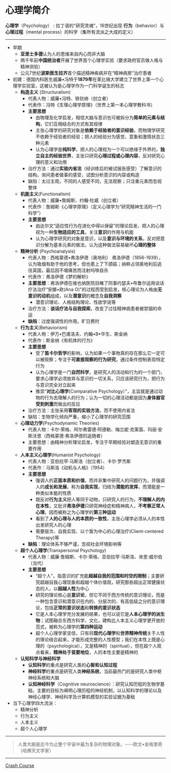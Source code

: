 # 心理学简介
**心理学**（Psychology） : 拉丁语的“研究灵魂”，16世纪出现
**行为**（behavior）与**心理过程**（mental process）的科学（集所有流派之大成的定义）

---
* 早期
   * **亚里士多德**认为人的思维来自内心而非大脑 
   * 两千年前**中国统治者**开展了世界首个心理学实验（要求政府官员做人格与精神测验）
   * 公元7世纪**波斯医生拉齐**首个描述精神疾病并在“精神病房”治疗患者
*  初建：德国内科医生威廉•冯特于**1879年**在莱比锡大学建立了世界上第一个心理学实验室，这被认为是心理学作为一门科学诞生的标志
   * **构造主义** (Structuralism)
       * 代表人物：威廉•冯特、铁钦纳（创立者）
       * 代表作：冯特《生理心理学原理》（世界上第一本心理学教科书）
       * **主要思想**
         * 由物理及化学启发，相信大脑与意识也可被拆分为**简单的元素与结构**，它们互相结合的方式有其规律
         * 主张心理学的研究对象是**依赖于经验者的意识经验**，而物理学研究不依赖于经验者的经验；把人的经验分为感觉、意象和激情状态三种元素
         * 认为心理学是**纯科学**，把人的心理视为一个可以绝缘于外界的，**独立自主的经验世界**，主张只研究**心理过程或心理内容**，反对研究心理的意义和功用
       * 治疗方法：通过**实验内省法**（经训练后的被试报告感受）了解意识的结构，询问患者做事的感受，试图分析意识的内容或构造
       * 缺陷：太过主观，不同的人感受不同，无法观察；只注重元素而忽视整体
   * **机能主义**(Functionalism)
       * 代表人物：威廉•詹姆斯、约翰·杜威（创立者）
       * 代表作：詹姆斯《心理学原理》（定义心理学为“研究精神生活的一门科学”）
       * **主要思想**
         * 由达尔文“适应性行为在进化中得以保留”的理论启发，把人的心理视为一种**生物适应的工具**，关注**意识**的作用与机能
         * 认为心理学研究的对象是意识，以及**意识与环境的关系**，反对把意识分解为基本元素的做法，认为这种做法容易破坏**心理的整体**
   * **精神分析** (Psychoanalysis)
       * 代表人物：西格蒙德•弗洛伊德（奥地利）
       弗洛伊德（1856-1939），认为吸烟有助于他的思考，但也患上了下颌癌；纳粹占领奥地利后逃往英国，最后因不堪痛苦而注射吗啡自杀      
       * 代表作：弗洛伊德《梦的解析》
       * **主要思想**：弗洛伊德在维也纳医院目睹了同事约瑟夫•布鲁尔运用谈话疗法治疗“安娜•欧(Ana O)"的过程而受到启发，核心理论为人格由**无意识的动机**组成，以及**潜意识**的概念及**自我洞察**
         * 潜意识理论、人格结构理论、性欲学说等
       * 治疗方法：**谈话疗法与自我探索**，改变了过往精神病患者被禁锢的命运
       * **缺陷**：过度强调性的作用，旷日费时
   * **行为主义**(Behaviorism)
       * 代表人物：伊万•巴甫洛夫、约翰•B•华生、斯金纳
       * 代表作：斯金纳《有机体的行为》
       * **主要思想**
         * 受了**笛卡尔哲学**的影响，认为如果一个事物真的存在那么它一定可以被观察；专注于**可直接观察的行为研究**，通过条件控制表现特定行为
         * 认为心理学是一门**自然科学**，是研究人的活动和行为的一个部门，要求心理学必须放弃与意识的一切关系，只应该研究行为，把行为与意识完全对立起来
         * 推崇“**对比心理学**(Comparative Psychology）”，主旨就是通过动物的行为去理解人的行为；认为一切的心理活动都是因为**身体器官受到刺激**而做出的反应
       * 治疗方法：主张采用**客观的实验方法**，而不使用内省法
       * 缺陷：生物学化倾向严重，缩小了心理学的研究范围
   * **心理动力学**(Psychodynamic Theories)
       * 代表人物：卡尔·荣格、阿尔弗雷德·阿德勒、梅兰妮·克莱茵、玛丽·安斯沃思（西格蒙德·弗洛伊德的追随者）
       * 主要思想：由精神分析理论启发，专注于早期经验对塑造无意识的重要作用
   * **人本主义心理学**(Humanist Psychology)
       * 代表人物：亚伯拉罕·马斯洛（创立者）、卡尔·罗杰斯
       * 代表作：马斯洛《动机与人格》（1954）
       * **主要思想**
         * 强调人的**正面本质和价值**，而并非集中研究人的问题行为，并强调人的**成长和发展**，称为**自我实现**，归结为**潜能的发挥**，而潜能是一种类似本能的性质
         * 既反对**行为主义**把人等同于动物，只研究人的行为，**不理解人的内在本性**，又批评**弗洛伊德**只研究神经症和精神病人，**不考察正常人心理**，因而被称之为心理学的**第三种运动**
         * 看到了**人的心理与人的本质的一致性**，主张心理学必须从人的本性出发研究人的心理
         * 需要层次、自我实现、以个案为中心的心理治疗(Client-centered Therapy)等
       * **缺陷**：理论体系不够严谨，忽视社会环境影响等
   * **超个人心理学**(Transpersonal Psychology)
       * 代表人物：威廉·詹姆斯、卡尔·荣格、亚伯拉罕·马斯洛、肯恩·威尔伯（当代）
       * **主要思想**
         * “超个人”，指意识的扩充能**超越自我的范围和时空的限制**；主要研究超越自我心理现象和超越个体价值观，研究那些超出正常健康状态的人，以**超越人性**为中心
         * 研究的理论核心是**意识论**，但它不同于西方传统的意识理论，而是一种包含意识和潜意识在内的、分层次的、有高低级之分的意识理论，包括**正常的意识状态**和**转换的意识状态**
         * 它是人本心理学充分发展的结果，也可以说它是**人本心理学的派生物**；试图融合东西方科学、文化，建构比人本主义心理学更开放的范式，被称为心理学的**第四种运动**
         * 超个人心理学家坚信，只有将**现代心理学**和**世界精神传统**关于人性的理论结合起来，才能形成完整的人性模型；我们在本性上既是心理的（psychological），又是精神的（spiritual），但在超个人观点看来，**精神处于首要地位**，人的本性主要是精神的
   * **认知科学与神经科学**
       * **认知科学**的重点是研究人类的**心智和认知过程**
       * **神经科学**的重点是研究人类**神经系统**，当前最热门的是研究人类中枢神经系统和大脑
       * **认知神经科学**（Cognitive neuroscience）：研究认知历程的生物学基础，主要的目标为阐明心理历程的神经机制，以认知科学的理论以及神经心理学、神经科学及计算机模型的实验证据为基础
* 当下心理学四大流派：
   * 精神分析
   * 行为主义
   * 人本主义
   * 超个人心理学

---
>人类大脑是迄今为止整个宇宙中最为复杂的物理对象。----欧文•金格里奇（哈佛天文学家）    
---
[Crash Course](https://www.bilibili.com/video/BV1Zs411c7W6?p=2)